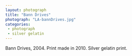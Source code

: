 ```yaml
---
layout: photograph
title: "Bann Drives"
photograph: "LA-bannDrives.jpg"
categories: 
 - photograph
 - silver gelatin
---
```

Bann Drives, 2004. Print made in 2010.
Silver gelatin print.